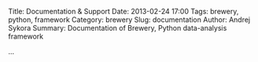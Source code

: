 Title: Documentation & Support
Date: 2013-02-24 17:00
Tags: brewery, python, framework
Category: brewery
Slug: documentation
Author: Andrej Sykora
Summary: Documentation of Brewery, Python data-analysis framework

...